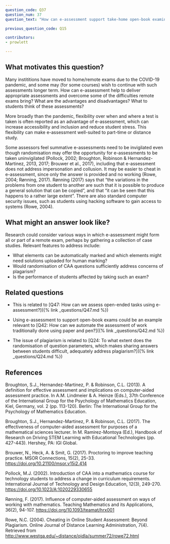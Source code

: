 ```yaml
---
question_code: Q37
question_num: 37
question_text: "How can e-assessment support take-home open-book examinations?" 

previous_question_code: Q15

contributors: 
- prowlett

---
```





## What motivates this question?

Many instititions have moved to home/remote exams due to the COVID-19 pandemic, and some may (for some courses) wish to
continue with such assessments longer term. How can e-assessment help to deliver appropriate assessments and overcome some of the
difficulties remote exams bring?  What are the advantages and disadvantages? What to students think of these assessments?

More broadly than the pandemic, flexibility over when and where a test is taken is often reported as an advantage of e-assessment, which can increase accessibility and inclusion and reduce student stress. This flexibility can make e-assessment well-suited to part-time or distance study. 

Some assessors feel summative e-assessments need to be invigilated even though randomisation may offer the opportunity for e-assessments to be taken uninvigilated (Pollock, 2002; Broughton, Robinson & Hernandez-Martinez, 2013, 2017; Brouwer et al., 2017), including that e-assessment does not address impersonation and collusion. It may be easier to cheat in e-assessment, since only the answer is provided and no working (Rowe, 2004; Rønning, 2017). Rønning (2017) says that “the variations in the problems from one student to another are such that it is possible to produce a general solution that can be copied”, and that “it can be seen that this happens to a rather large extent”. There are also standard computer security issues, such as students using hacking software to gain access to systems (Rowe, 2004).

## What might an answer look like?

Research could consider various ways in which e-assessment might form all or part of a remote exam, perhaps by gathering a collection of case studies. Relevant features to address include:

- What elements can be automatically marked and which elements might need solutions uploaded for human marking?
- Would randomisation of CAA questions sufficiently address concerns of plagarism?
- Is the performance of students affected by taking such an exam?

## Related questions

* This is related to [Q47: How can we assess open-ended  tasks using e-assessment?]({% link _questions/Q47.md %})

* Using e-assessment to support open-book exams could be an example relevant to [Q42: How can we automate the assessment of work traditionally done using paper and pen?]({% link _questions/Q42.md %})

* The issue of plagiarism is related to [Q24: To what extent does the randomisation of question parameters, which makes sharing answers between students difficult, adequately address plagiarism?]({% link _questions/Q24.md %})

## References

<div class="reference_list" markdown="1">

Broughton, S.J., Hernandez-Martinez, P. & Robinson, C.L. (2013). A definition for effective assessment and implications on computer-aided assessment practice. In A.M. Lindmeier & A. Heinze (Eds.), 37th Conference of the International Group for the Psychology of Mathematics Education, Kiel, Germany, vol. 2 (pp. 113-120). Berlin: The International Group for the Psychology of Mathematics Education.

Broughton, S.J., Hernandez-Martinez, P. & Robinson, C.L. (2017). The effectiveness of computer-aided assessment for purposes of a mathematical sciences lecturer. In M. Ramirez-Montoya (Ed.), Handbook of Research on Driving STEM Learning with Educational Technologies (pp. 427-443). Hershey, PA: IGI Global.

Brouwer, N., Heck, A. & Smit, G. (2017). Proctoring to improve teaching practice. MSOR Connections, 15(2), 25-33. <https://doi.org/10.21100/msor.v15i2.414>

Pollock, M.J. (2002). Introduction of CAA into a mathematics course for technology students to address a change in curriculum requirements. International Journal of Technology and Design Education, 12(3), 249-270. <https://doi.org/10.1023/A:1020229330655>

Rønning, F. (2017). Influence of computer-aided assessment on ways of working with mathematics. Teaching Mathematics and its Applications, 36(2), 94-107. <https://doi.org/10.1093/teamat/hrx001>

Rowe, N.C. (2004). Cheating in Online Student Assessment: Beyond Plagiarism. Online Journal of Distance Learning Administration, 7(4). Retrieved from http://www.westga.edu/~distance/ojdla/summer72/rowe72.html

</div>
